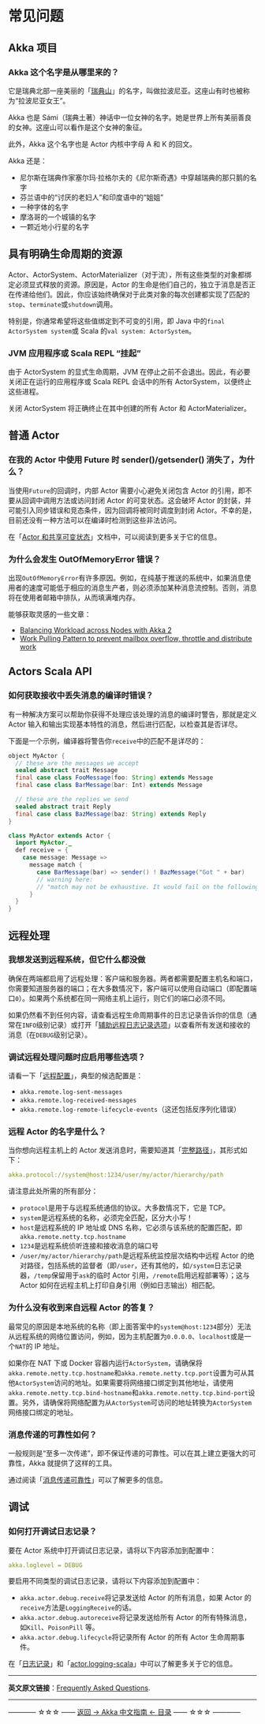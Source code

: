# 常见问题
## Akka 项目
### Akka 这个名字是从哪里来的？

它是瑞典北部一座美丽的「[瑞典山](https://lh4.googleusercontent.com/-z28mTALX90E/UCOsd249TdI/AAAAAAAAAB0/zGyNNZla-zY/w442-h331/akka-beautiful-panorama.jpg)」的名字，叫做拉波尼亚。这座山有时也被称为“拉波尼亚女王”。

Akka 也是 Sámi（瑞典土著）神话中一位女神的名字。她是世界上所有美丽善良的女神。这座山可以看作是这个女神的象征。

此外，Akka 这个名字也是 Actor 内核中字母 A 和 K 的回文。

Akka 还是：

- 尼尔斯在瑞典作家塞尔玛·拉格尔夫的《尼尔斯奇遇》中穿越瑞典的那只鹅的名字
- 芬兰语中的“讨厌的老妇人”和印度语中的“姐姐”
- 一种字体的名字
- 摩洛哥的一个城镇的名字
- 一颗近地小行星的名字

## 具有明确生命周期的资源

Actor、ActorSystem、ActorMaterializer（对于流），所有这些类型的对象都绑定必须显式释放的资源。原因是，Actor 的生命是他们自己的，独立于消息是否正在传递给他们。因此，你应该始终确保对于此类对象的每次创建都实现了匹配的`stop`、`terminate`或`shutdown`调用。

特别是，你通常希望将这些值绑定到不可变的引用，即 Java 中的`final ActorSystem system`或 Scala 的`val system: ActorSystem`。

### JVM 应用程序或 Scala REPL “挂起”

由于 ActorSystem 的显式生命周期，JVM 在停止之前不会退出。因此，有必要关闭正在运行的应用程序或 Scala REPL 会话中的所有 ActorSystem，以便终止这些进程。

关闭 ActorSystem 将正确终止在其中创建的所有 Actor 和 ActorMaterializer。

## 普通 Actor

### 在我的 Actor 中使用 Future 时 sender()/getsender() 消失了，为什么？

当使用`Future`的回调时，内部 Actor 需要小心避免关闭包含 Actor 的引用，即不要从回调中调用方法或访问封闭 Actor 的可变状态。这会破坏 Actor 的封装，并可能引入同步错误和竞态条件，因为回调将被同时调度到封闭 Actor。不幸的是，目前还没有一种方法可以在编译时检测到这些非法访问。

在「[Actor 和共享可变状态](https://github.com/guobinhit/akka-guide/blob/master/articles/general-concepts/jmm.md#actors-%E5%92%8C%E5%85%B1%E4%BA%AB%E5%8F%AF%E5%8F%98%E7%8A%B6%E6%80%81)」文档中，可以阅读到更多关于它的信息。

### 为什么会发生 OutOfMemoryError 错误？

出现`OutOfMemoryError`有许多原因。例如，在纯基于推送的系统中，如果消息使用者的速度可能低于相应的消息生产者，则必须添加某种消息流控制。否则，消息将在使用者邮箱中排队，从而填满堆内存。

能够获取灵感的一些文章：

- [Balancing Workload across Nodes with Akka 2](https://letitcrash.com/post/29044669086/balancing-workload-across-nodes-with-akka-2#_=_)
- [Work Pulling Pattern to prevent mailbox overflow, throttle and distribute work](http://www.michaelpollmeier.com/akka-work-pulling-pattern)

## Actors Scala API
### 如何获取接收中丢失消息的编译时错误？

有一种解决方案可以帮助你获得不处理应该处理的消息的编译时警告，那就是定义 Actor 输入和输出实现基本特性的消息，然后进行匹配，以检查其是否详尽。

下面是一个示例，编译器将警告你`receive`中的匹配不是详尽的：

```java
object MyActor {
  // these are the messages we accept
  sealed abstract trait Message
  final case class FooMessage(foo: String) extends Message
  final case class BarMessage(bar: Int) extends Message

  // these are the replies we send
  sealed abstract trait Reply
  final case class BazMessage(baz: String) extends Reply
}

class MyActor extends Actor {
  import MyActor._
  def receive = {
    case message: Message =>
      message match {
        case BarMessage(bar) => sender() ! BazMessage("Got " + bar)
        // warning here:
        // "match may not be exhaustive. It would fail on the following input: FooMessage(_)"
      }
  }
}
```

## 远程处理
### 我想发送到远程系统，但它什么都没做

确保在两端都启用了远程处理：客户端和服务器。两者都需要配置主机名和端口，你需要知道服务器的端口；在大多数情况下，客户端可以使用自动端口（即配置端口`0`）。如果两个系统都在同一网络主机上运行，则它们的端口必须不同。

如果仍然看不到任何内容，请查看远程生命周期事件的日志记录告诉你的信息（通常在`INFO`级别记录）或打开「[辅助远程日志记录选项](https://github.com/guobinhit/akka-guide/blob/master/articles/index-utilities/logging.md#%E8%BE%85%E5%8A%A9%E8%BF%9C%E7%A8%8B%E6%97%A5%E5%BF%97%E8%AE%B0%E5%BD%95%E9%80%89%E9%A1%B9)」以查看所有发送和接收的消息（在`DEBUG`级别记录）。

### 调试远程处理问题时应启用哪些选项？

请看一下「[远程配置](https://doc.akka.io/docs/akka/current/remoting.html#remote-configuration)」，典型的候选配置是：

- `akka.remote.log-sent-messages`
- `akka.remote.log-received-messages`
- `akka.remote.log-remote-lifecycle-events`（这还包括反序列化错误）

### 远程 Actor 的名字是什么？

当你想向远程主机上的 Actor 发送消息时，需要知道其「[完整路径](https://github.com/guobinhit/akka-guide/blob/master/articles/general-concepts/addressing.md)」，其形式如下：

```yml
akka.protocol://system@host:1234/user/my/actor/hierarchy/path
```

请注意此处所需的所有部分：

- `protocol`是用于与远程系统通信的协议。大多数情况下，它是 TCP。
- `system`是远程系统的名称，必须完全匹配，区分大小写！
- `host`是远程系统的 IP 地址或 DNS 名称，它必须与该系统的配置匹配，即`akka.remote.netty.tcp.hostname`
- `1234`是远程系统侦听连接和接收消息的端口号
- `/user/my/actor/hierarchy/path`是远程系统监控层次结构中远程 Actor 的绝对路径，包括系统的监督者（即`/user`，还有其他的，如`/system`日志记录器，`/temp`保留用于`ask`的临时 Actor 引用，`/remote`启用远程部署等）；这与 Actor 如何在远程主机上打印自身引用（例如日志输出）相匹配。

### 为什么没有收到来自远程 Actor 的答复？

最常见的原因是本地系统的名称（即上面答案中的`system@host:1234`部分）无法从远程系统的网络位置访问，例如，因为主机配置为`0.0.0.0`、`localhost`或是一个`NAT`的 IP 地址。

如果你在 NAT 下或 Docker 容器内运行`ActorSystem`，请确保将`akka.remote.netty.tcp.hostname`和`akka.remote.netty.tcp.port`设置为可从其他`ActorSystem`访问的地址。如果需要将网络接口绑定到其他地址，请使用`akka.remote.netty.tcp.bind-hostname`和`akka.remote.netty.tcp.bind-port`设置。另外，请确保将网络配置为从`ActorSystem`可访问的地址转换为`ActorSystem`网络接口绑定的地址。

### 消息传递的可靠性如何？

一般规则是“至多一次传递”，即不保证传递的可靠性。可以在其上建立更强大的可靠性，Akka 就提供了这样的工具。

通过阅读「[消息传递可靠性](https://github.com/guobinhit/akka-guide/blob/master/articles/general-concepts/message-delivery-reliability.md)」可以了解更多的信息。

## 调试
### 如何打开调试日志记录？

要在 Actor 系统中打开调试日志记录，请将以下内容添加到配置中：

```yml
akka.loglevel = DEBUG
```

要启用不同类型的调试日志记录，请将以下内容添加到配置中：

- `akka.actor.debug.receive`将记录发送给 Actor 的所有消息，如果 Actor 的`receive`方法是`LoggingReceive`的话。
- `akka.actor.debug.autoreceive`将记录发送给所有 Actor 的所有特殊消息，如`Kill`、`PoisonPill` 等。
- `akka.actor.debug.lifecycle`将记录所有 Actor 的所有 Actor 生命周期事件。

在「[日志记录](https://github.com/guobinhit/akka-guide/blob/master/articles/index-utilities/logging.md)」和「[actor.logging-scala](https://doc.akka.io/docs/akka/current/testing.html#actor-logging)」中可以了解更多关于它的信息。




----------

**英文原文链接**：[Frequently Asked Questions](https://doc.akka.io/docs/akka/current/additional/faq.html).




----------
———— ☆☆☆ —— [返回 -> Akka 中文指南 <- 目录](https://github.com/guobinhit/akka-guide/blob/master/README.md) —— ☆☆☆ ————